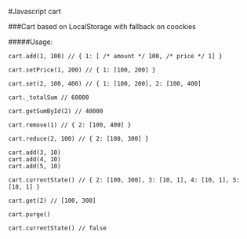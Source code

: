 #Javascript cart

###Cart based on LocalStorage with fallback on coockies

#####Usage:

    cart.add(1, 100) // { 1: [ /* amount */ 100, /* price */ 1] }

    cart.setPrice(1, 200) // { 1: [100, 200] }

    cart.set(2, 100, 400) // { 1: [100, 200], 2: [100, 400]

    cart._totalSum // 60000

    cart.getSumById(2) // 40000

    cart.remove(1) // { 2: [100, 400] }

    cart.reduce(2, 100) // { 2: [100, 300] }

    cart.add(3, 10)
    cart.add(4, 10)
    cart.add(5, 10)

    cart.currentState() // { 2: [100, 300], 3: [10, 1], 4: [10, 1], 5: [10, 1] }

    cart.get(2) // [100, 300]

    cart.purge()

    cart.currentState() // false